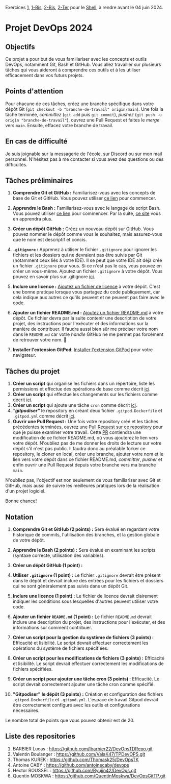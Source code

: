 Exercices [1](https://gounthar.github.io/learning-2024-devops/shell/#%F0%9F%A7%AA-exercise-1-file-system-management), [1-Bis](https://gounthar.github.io/learning-2024-devops/shell/#%F0%9F%A7%AA-exercise-1-bis-file-system-management), [2-Bis](https://gounthar.github.io/learning-2024-devops/shell/#%F0%9F%A7%AA-exercise-2-bis-cron-on-gitpod), [2-Ter](https://gounthar.github.io/learning-2024-devops/shell/#%F0%9F%A7%AA-exercise-2-ter-make-cron-available-on-gitpod-from-the-start) pour le [Shell](https://gounthar.github.io/learning-2024-devops/shell/), à rendre avant le 04 juin 2024.

# Projet DevOps 2024

## Objectifs

Ce projet a pour but de vous familiariser avec les concepts et outils DevOps, notamment Git, Bash et GitHub.
Vous allez travailler sur plusieurs tâches qui vous aideront à comprendre ces outils et à les utiliser efficacement dans vos futurs projets.

## Points d'attention

Pour chacune de ces tâches, créez une branche spécifique dans votre dépôt Git (`git checkout -b "branche-de-travail" origin/main`).
Une fois la tâche terminée, _committez_ (`git add` puis `git commit`), _pushez_ (`git push -u origin "branche-de-travail"`), ouvrez une Pull Request et faites le _merge_ vers `main`.
Ensuite, effacez votre branche de travail.

## En cas de difficulté

Je suis joignable sur la messagerie de l'école, sur Discord ou sur mon mail personnel.
N'hésitez pas à me contacter si vous avez des questions ou des difficultés.

## Tâches préliminaires

1. **Comprendre Git et GitHub :** Familiarisez-vous avec les concepts de base de Git et GitHub. Vous pouvez utiliser [ce lien](https://guides.github.com/introduction/git-handbook/) pour commencer.

2. **Apprendre le Bash :** Familiarisez-vous avec le langage de script Bash. Vous pouvez utiliser [ce lien](https://www.learnshell.org/) pour commencer.
Par la suite, [ce site](https://hangar118.sdf.org/p/bash-scripting-guide/) vous en apprendra plus.

3. **Créer un dépôt GitHub :** Créez un nouveau dépôt sur GitHub. Vous pouvez nommer le dépôt comme vous le souhaitez, mais assurez-vous que le nom est descriptif et concis.

4. **`.gitignore` :** Apprenez à utiliser le fichier `.gitignore` pour ignorer les fichiers et les dossiers qui ne devraient pas être suivis par Git (notamment ceux liés à votre IDE).
Il se peut que votre IDE ait déjà créé un fichier `.gitignore` pour vous. Si ce n'est pas le cas, vous pouvez en créer un vous-même.
Ajoutez un fichier `.gitignore` à votre dépôt. Vous pouvez en savoir plus sur .gitignore [ici](https://git-scm.com/docs/gitignore).

5. **Inclure une licence :** [Ajoutez un fichier de licence](https://docs.github.com/fr/repositories/managing-your-repositorys-settings-and-features/customizing-your-repository/licensing-a-repository) à votre dépôt. C'est une bonne pratique lorsque vous partagez du code publiquement, car cela indique aux autres ce qu'ils peuvent et ne peuvent pas faire avec le code.

6. **Ajouter un fichier README.md :** [Ajoutez un fichier README.md](https://docs.github.com/fr/repositories/creating-and-managing-repositories/best-practices-for-repositories#create-a-readme-file) à votre dépôt. Ce fichier devra par la suite contenir une description de votre projet, des instructions pour l'exécuter et des informations sur la manière de contribuer.
Il faudra aussi bien sûr me préciser votre nom dans le `README.md` car votre _handle_ GitHub ne me permet pas forcément de retrouver votre nom. :shrug:
7.  **Installer l'extension GitPod**: [Installer l'extension GitPod](https://www.gitpod.io/docs/introduction/getting-started#install-the-browser-extension) pour votre navigateur.

## Tâches du projet

1. **Créer un script** qui organise les fichiers dans un répertoire, liste les permissions et effectue des opérations de base comme décrit [ici](https://gounthar.github.io/learning-2024-devops/shell/#%F0%9F%A7%AA-exercise-1-file-system-management).
2. **Créer un script** qui effectue les changements sur les fichiers comme décrit [ici](https://gounthar.github.io/learning-2024-devops/shell/#%F0%9F%A7%AA-exercise-1-bis-file-system-management).
3. **Créer un script** qui ajoute une tâche `cron` comme décrit [ici](https://gounthar.github.io/learning-2024-devops/shell/#%F0%9F%A7%AA-exercise-2-bis-cron-on-gitpod).
4. **_"gitpodiser"_** le repository en créant deux fichier `.gitpod.Dockerfile` et `.gitpod.yml` comme décrit [ici](https://gounthar.github.io/learning-2024-devops/shell/#%F0%9F%A7%AA-exercise-2-ter-make-cron-available-on-gitpod-from-the-start).
5. **Ouvrir une Pull Request :** Une fois votre repository créé et les tâches précédentes terminées, ouvrez une [Pull Request sur ce repository](https://github.com/gounthar/DevOpsGitGuide/compare) pour que je puisse examiner votre travail.
Cette [PR](https://docs.github.com/fr/pull-requests) contiendra une modification de ce fichier README.md, où vous ajouterez le lien vers votre dépôt. N'oubliez pas de me donner les droits de lecture sur votre dépôt s'il n'est pas public.
Il faudra donc au préalable forker ce repository, le cloner en local, créer une branche, ajouter votre nom et le lien vers votre dépôt dans ce fichier README.md, _committer_, _pusher_ et enfin ouvrir une Pull Request depuis votre branche vers ma branche `main`.

N'oubliez pas, l'objectif est non seulement de vous familiariser avec Git et GitHub, mais aussi de suivre les meilleures pratiques lors de la réalisation d'un projet logiciel.

Bonne chance!

## Notation

1. **Comprendre Git et GitHub (2 points) :** Sera évalué en regardant votre historique de commits, l'utilisation des branches, et la gestion globale de votre dépôt.

2. **Apprendre le Bash (2 points) :** Sera évalué en examinant les scripts (syntaxe correcte, utilisation des variables).

3. **Créer un dépôt GitHub (1 point) :** 

4. **Utiliser `.gitignore` (1 point) :** Le fichier `.gitignore` devrait être présent dans le dépôt et devrait inclure des entrées pour les fichiers et dossiers qui ne sont généralement pas suivis dans un dépôt Git.

5. **Inclure une licence (1 point) :** Le fichier de licence devrait clairement indiquer les conditions sous lesquelles d'autres peuvent utiliser votre code.

6. **Ajouter un fichier `README.md` (1 point) :** Le fichier `README.md` devrait inclure une description du projet, des instructions pour l'exécuter, et des informations sur comment contribuer.

7. **Créer un script pour la gestion du système de fichiers (3 points) :** Efficacité et lisibilité. Le script devrait effectuer correctement les opérations du système de fichiers spécifiées.

8. **Créer un script pour les modifications de fichiers (3 points) :** Efficacité et lisibilité. Le script devrait effectuer correctement les modifications de fichiers spécifiées.

9. **Créer un script pour ajouter une tâche cron (3 points) :** Efficacité. Le script devrait correctement ajouter une tâche cron comme spécifié.

10. **"Gitpodiser" le dépôt (3 points) :** Création et configuration des fichiers `.gitpod.Dockerfile` et `.gitpod.yml`. L'espace de travail Gitpod devrait être correctement configuré avec les outils et configurations nécessaires.

Le nombre total de points que vous pouvez obtenir est de 20.

## Liste des repositories

1. BARBIER Lucas : https://github.com/lbarbier22/DevOpsTDRepo.git
2. Valentin Boulanger : https://github.com/ValaK47/TPDevOPS.git
3. Thomas KUREK : https://github.com/Thomask25/DevOpsTK
4. Antoine CABY : https://github.com/antoinecaby/devops
5. Hector ROUSSEL : https://github.com/Ryujin42/DevOps.git
6. Quentin MOSKWA : https://github.com/QuentinMoskwa/DevOpsGitTP.git
